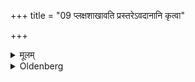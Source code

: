 +++
title = "09 प्लक्षशाखावति प्रस्तरेऽवदानानि कृत्वा"

+++

<details><summary>मूलम्</summary>

प्लक्षशाखावति प्रस्तरेऽवदानानि कृत्वा ९
</details>

<details><summary>Oldenberg</summary>

9. And having placed the Avadānas on a layer (of grass) on which branches of the Plakṣa (tree) have been spread,
</details>
